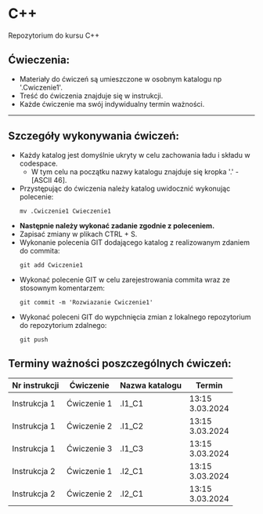 # C++
Repozytorium do kursu C++

## Ćwieczenia:
- Materiały do ćwiczeń są umieszczone w osobnym katalogu np '.Cwiczenie1'.
- Treść do ćwiczenia znajduje się w instrukcji.
- Każde ćwiczenie ma swój indywidualny termin ważności.
___
## Szczegóły wykonywania ćwiczeń:
- Każdy katalog jest domyślnie ukryty w celu zachowania ładu i składu w codespace.
  - W tym celu na początku nazwy katalogu znajduje się kropka '.' - [ASCII 46].
- Przystępując do ćwiczenia należy katalog uwidocznić wykonując polecenie:
  ```
  mv .Cwiczenie1 Cwieczenie1
  ```
- **Następnie należy wykonać zadanie zgodnie z poleceniem.**
- Zapisać zmiany w plikach CTRL + S.
- Wykonanie polecenia GIT dodającego katalog z realizowanym zdaniem do commita:
  ```
  git add Cwiczenie1
  ```
- Wykonać polecenie GIT w celu zarejestrowania commita wraz ze stosownym komentarzem:
  ```
  git commit -m 'Rozwiazanie Cwiczenie1'
  ```
- Wykonać poleceni GIT do wypchnięcia zmian z lokalnego repozytorium do repozytorium zdalnego:
  ```
  git push
  ```
## Terminy ważności poszczególnych ćwiczeń:
|Nr instrukcji | Ćwiczenie   | Nazwa katalogu |  Termin   |
|--------------| ----------- | ---------------| --------- |
|Instrukcja 1  | Ćwiczenie 1 | .I1_C1         | 13:15<br>3.03.2024 |
|Instrukcja 1  | Ćwiczenie 2 | .I1_C2         | 13:15<br>3.03.2024 |
|Instrukcja 1  | Ćwiczenie 3 | .I1_C3         | 13:15<br>3.03.2024 |
|Instrukcja 2  | Ćwiczenie 1 | .I2_C1         | 13:15<br>3.03.2024 |
|Instrukcja 2  | Ćwiczenie 2 | .I2_C1         | 13:15<br>3.03.2024 |


